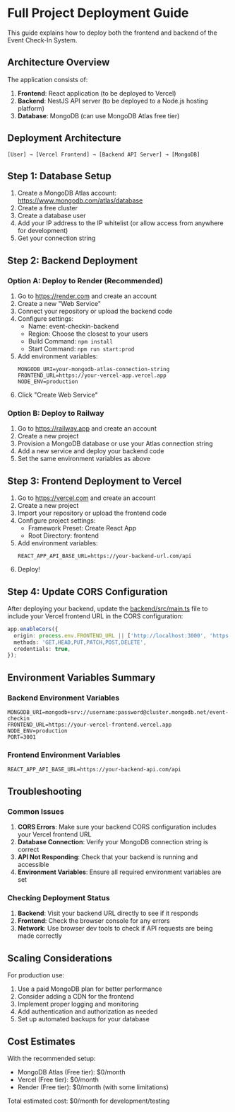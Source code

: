 # Full Project Deployment Guide

This guide explains how to deploy both the frontend and backend of the Event Check-In System.

## Architecture Overview

The application consists of:
1. **Frontend**: React application (to be deployed to Vercel)
2. **Backend**: NestJS API server (to be deployed to a Node.js hosting platform)
3. **Database**: MongoDB (can use MongoDB Atlas free tier)

## Deployment Architecture

```
[User] → [Vercel Frontend] → [Backend API Server] → [MongoDB]
```

## Step 1: Database Setup

1. Create a MongoDB Atlas account: https://www.mongodb.com/atlas/database
2. Create a free cluster
3. Create a database user
4. Add your IP address to the IP whitelist (or allow access from anywhere for development)
5. Get your connection string

## Step 2: Backend Deployment

### Option A: Deploy to Render (Recommended)

1. Go to https://render.com and create an account
2. Create a new "Web Service"
3. Connect your repository or upload the backend code
4. Configure settings:
   - Name: event-checkin-backend
   - Region: Choose the closest to your users
   - Build Command: `npm install`
   - Start Command: `npm run start:prod`
5. Add environment variables:
   ```
   MONGODB_URI=your-mongodb-atlas-connection-string
   FRONTEND_URL=https://your-vercel-app.vercel.app
   NODE_ENV=production
   ```
6. Click "Create Web Service"

### Option B: Deploy to Railway

1. Go to https://railway.app and create an account
2. Create a new project
3. Provision a MongoDB database or use your Atlas connection string
4. Add a new service and deploy your backend code
5. Set the same environment variables as above

## Step 3: Frontend Deployment to Vercel

1. Go to https://vercel.com and create an account
2. Create a new project
3. Import your repository or upload the frontend code
4. Configure project settings:
   - Framework Preset: Create React App
   - Root Directory: frontend
5. Add environment variables:
   ```
   REACT_APP_API_BASE_URL=https://your-backend-url.com/api
   ```
6. Deploy!

## Step 4: Update CORS Configuration

After deploying your backend, update the [backend/src/main.ts](file:///c%3A/Users/tharu/Desktop/event/backend/src/main.ts) file to include your Vercel frontend URL in the CORS configuration:

```typescript
app.enableCors({
  origin: process.env.FRONTEND_URL || ['http://localhost:3000', 'https://your-vercel-app.vercel.app'],
  methods: 'GET,HEAD,PUT,PATCH,POST,DELETE',
  credentials: true,
});
```

## Environment Variables Summary

### Backend Environment Variables
```
MONGODB_URI=mongodb+srv://username:password@cluster.mongodb.net/event-checkin
FRONTEND_URL=https://your-vercel-frontend.vercel.app
NODE_ENV=production
PORT=3001
```

### Frontend Environment Variables
```
REACT_APP_API_BASE_URL=https://your-backend-api.com/api
```

## Troubleshooting

### Common Issues

1. **CORS Errors**: Make sure your backend CORS configuration includes your Vercel frontend URL
2. **Database Connection**: Verify your MongoDB connection string is correct
3. **API Not Responding**: Check that your backend is running and accessible
4. **Environment Variables**: Ensure all required environment variables are set

### Checking Deployment Status

1. **Backend**: Visit your backend URL directly to see if it responds
2. **Frontend**: Check the browser console for any errors
3. **Network**: Use browser dev tools to check if API requests are being made correctly

## Scaling Considerations

For production use:
1. Use a paid MongoDB plan for better performance
2. Consider adding a CDN for the frontend
3. Implement proper logging and monitoring
4. Add authentication and authorization as needed
5. Set up automated backups for your database

## Cost Estimates

With the recommended setup:
- MongoDB Atlas (Free tier): $0/month
- Vercel (Free tier): $0/month
- Render (Free tier): $0/month (with some limitations)

Total estimated cost: $0/month for development/testing